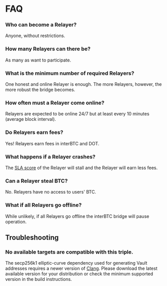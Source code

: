 
# FAQ

### Who can become a Relayer?

Anyone, without restrictions.

### How many Relayers can there be?

As many as want to participate.

### What is the minimum number of required Relayers?

One honest and online Relayer is enough. The more Relayers, however, the more robust the bridge becomes.

### How often must a Relayer come online?

Relayers are expected to be online 24/7 but at least every 10 minutes (average block interval).

### Do Relayers earn fees?

Yes! Relayers earn fees in interBTC and DOT.

### What happens if a Relayer crashes?

The [SLA score](/relayer/overview?id=service-level-agreements) of the Relayer will stall and the Relayer will earn less fees.

### Can a Relayer steal BTC?

No. Relayers have no access to users' BTC.

### What if all Relayers go offline?

While unlikely, if all Relayers go offline the interBTC bridge will pause operation.

## Troubleshooting

### No available targets are compatible with this triple.

The secp256k1 elliptic-curve dependency used for generating Vault addresses requires a newer version of [Clang](https://clang.llvm.org/).
Please download the latest available version for your distribution or check the minimum supported version in the build instructions.
